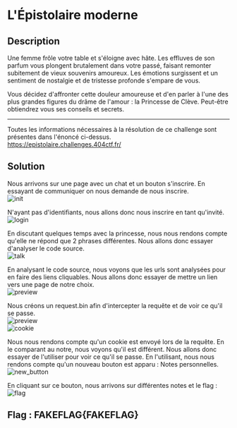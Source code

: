 # L'Épistolaire moderne

## Description

Une femme frôle votre table et s'éloigne avec hâte. Les effluves de son parfum vous plongent brutalement dans votre passé, faisant remonter subitement de vieux souvenirs amoureux. Les émotions surgissent et un sentiment de nostalgie et de tristesse profonde s'empare de vous.

Vous décidez d'affronter cette douleur amoureuse et d'en parler à l'une des plus grandes figures du drâme de l'amour : la Princesse de Clève. Peut-être obtiendrez vous ses conseils et secrets.

---

Toutes les informations nécessaires à la résolution de ce challenge sont présentes dans l'énoncé ci-dessus.  
https://epistolaire.challenges.404ctf.fr/

## Solution

Nous arrivons sur une page avec un chat et un bouton s'inscrire. En essayant de communiquer on nous demande de nous inscrire.  
![init](init.png)

N'ayant pas d'identifiants, nous allons donc nous inscrire en tant qu'invité.  
![login](login.png)

En discutant quelques temps avec la princesse, nous nous rendons compte qu'elle ne répond que 2 phrases différentes. Nous allons donc essayer d'analyser le code source.  
![talk](talk.png)

En analysant le code source, nous voyons que les urls sont analysées pour en faire des liens cliquables. Nous allons donc essayer de mettre un lien vers une page de notre choix.  
![preview](preview.png)

Nous créons un request.bin afin d'intercepter la requête et de voir ce qu'il se passe.  
![preview](preview.png)  
![cookie](cookie.png)

Nous nous rendons compte qu'un cookie est envoyé lors de la requête. En le comparant au notre, nous voyons qu'il est différent. Nous allons donc essayer de l'utiliser pour voir ce qu'il se passe. En l'utilisant, nous nous rendons compte qu'un nouveau bouton est apparu : Notes personnelles.  
![new_button](new_button.png)

En cliquant sur ce bouton, nous arrivons sur différentes notes et le flag :  
![flag](flag.png)

## Flag : FAKEFLAG{FAKEFLAG}
